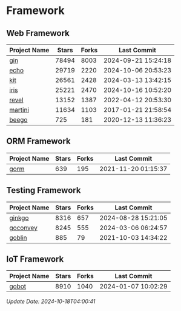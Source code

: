 # Framework

## Web Framework
| Project Name | Stars | Forks | Last Commit |
| ------------ | ----- | ----- | ----------- |
| [gin](https://github.com/gin-gonic/gin) | 78494 | 8003 | 2024-09-21 15:24:18 |
| [echo](https://github.com/labstack/echo) | 29719 | 2220 | 2024-10-06 20:53:23 |
| [kit](https://github.com/go-kit/kit) | 26561 | 2428 | 2024-03-13 13:42:15 |
| [iris](https://github.com/kataras/iris) | 25221 | 2470 | 2024-10-16 10:52:20 |
| [revel](https://github.com/revel/revel) | 13152 | 1387 | 2022-04-12 20:53:30 |
| [martini](https://github.com/go-martini/martini) | 11634 | 1103 | 2017-01-21 21:58:54 |
| [beego](https://github.com/astaxie/beego) | 725 | 181 | 2020-12-13 11:36:23 |

## ORM Framework
| Project Name | Stars | Forks | Last Commit |
| ------------ | ----- | ----- | ----------- |
| [gorm](https://github.com/jinzhu/gorm) | 639 | 195 | 2021-11-20 01:15:37 |

## Testing Framework
| Project Name | Stars | Forks | Last Commit |
| ------------ | ----- | ----- | ----------- |
| [ginkgo](https://github.com/onsi/ginkgo) | 8316 | 657 | 2024-08-28 15:21:05 |
| [goconvey](https://github.com/smartystreets/goconvey) | 8245 | 555 | 2024-03-06 06:24:57 |
| [goblin](https://github.com/franela/goblin) | 885 | 79 | 2021-10-03 14:34:22 |

## IoT Framework
| Project Name | Stars | Forks | Last Commit |
| ------------ | ----- | ----- | ----------- |
| [gobot](https://github.com/hybridgroup/gobot) | 8910 | 1040 | 2024-01-07 10:02:29 |

*Update Date: 2024-10-18T04:00:41*